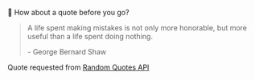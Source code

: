 📣 How about a quote before you go?

> A life spent making mistakes is not only more honorable, but more useful than a life spent doing nothing.
>
> <p>- George Bernard Shaw</p>

Quote requested from [Random Quotes API](https://github.com/lukePeavey/quotable)

